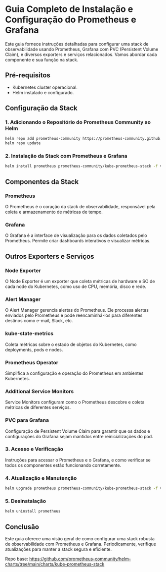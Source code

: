 # **Guia Completo de Instalação e Configuração do Prometheus e Grafana**

Este guia fornece instruções detalhadas para configurar uma stack de observabilidade usando Prometheus, Grafana com PVC (Persistent Volume Claim), e diversos exporters e serviços relacionados. Vamos abordar cada componente e sua função na stack.

## **Pré-requisitos**

- Kubernetes cluster operacional.
- Helm instalado e configurado.

## **Configuração da Stack**

### **1. Adicionando o Repositório do Prometheus Community ao Helm**

```bash
helm repo add prometheus-community https://prometheus-community.github.io/helm-charts
helm repo update
```

### **2. Instalação da Stack com Prometheus e Grafana**

```bash
helm install prometheus prometheus-community/kube-prometheus-stack -f values.yaml
```

## **Componentes da Stack**

### **Prometheus**

O Prometheus é o coração da stack de observabilidade, responsável pela coleta e armazenamento de métricas de tempo.

### **Grafana**

O Grafana é a interface de visualização para os dados coletados pelo Prometheus. Permite criar dashboards interativos e visualizar métricas.

## **Outros Exporters e Serviços**

### **Node Exporter**

O Node Exporter é um exporter que coleta métricas de hardware e SO de cada node do Kubernetes, como uso de CPU, memória, disco e rede.

### **Alert Manager**

O Alert Manager gerencia alertas do Prometheus. Ele processa alertas enviados pelo Prometheus e pode reencaminhá-los para diferentes destinos como e-mail, Slack, etc.

### kube-state-metrics

Coleta métricas sobre o estado de objetos do Kubernetes, como deployments, pods e nodes.

### Prometheus Operator

Simplifica a configuração e operação do Prometheus em ambientes Kubernetes.

### Additional Service Monitors

Service Monitors configuram como o Prometheus descobre e coleta métricas de diferentes serviços.

### PVC para Grafana

Configuração de Persistent Volume Claim para garantir que os dados e configurações do Grafana sejam mantidos entre reinicializações do pod.

### **3. Acesso e Verificação**

Instruções para acessar o Prometheus e o Grafana, e como verificar se todos os componentes estão funcionando corretamente.

### **4. Atualização e Manutenção**

```bash
helm upgrade prometheus prometheus-community/kube-prometheus-stack -f values.yam
```

### **5. Desinstalação**

```bash
helm uninstall prometheus
```

## **Conclusão**

Este guia oferece uma visão geral de como configurar uma stack robusta de observabilidade com Prometheus e Grafana. Periodicamente, verifique atualizações para manter a stack segura e eficiente.

Repo base: https://github.com/prometheus-community/helm-charts/tree/main/charts/kube-prometheus-stack
